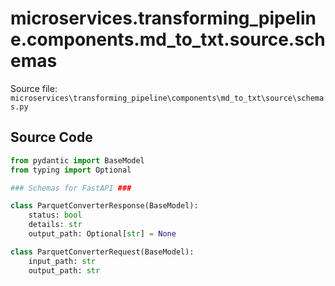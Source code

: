 # microservices.transforming_pipeline.components.md_to_txt.source.schemas

Source file: `microservices\transforming_pipeline\components\md_to_txt\source\schemas.py`

## Source Code

```python
from pydantic import BaseModel
from typing import Optional

### Schemas for FastAPI ###

class ParquetConverterResponse(BaseModel):
    status: bool
    details: str
    output_path: Optional[str] = None

class ParquetConverterRequest(BaseModel):
    input_path: str
    output_path: str
```

